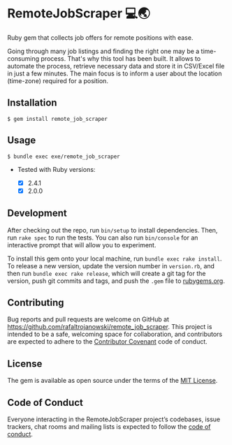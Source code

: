 # RemoteJobScraper 💻🌏

Ruby gem that collects job offers for remote positions with ease.

Going through many job listings and finding the right one may be a time-consuming process. That's why this tool has been built. It allows to automate the process, retrieve necessary data and store it in CSV/Excel file in just a few minutes. The main focus is to inform a user about the location (time-zone) required for a position.


## Installation

    $ gem install remote_job_scraper

## Usage

    $ bundle exec exe/remote_job_scraper

* Tested with Ruby versions:

  * [x] 2.4.1
  * [x] 2.0.0

## Development

After checking out the repo, run `bin/setup` to install dependencies. Then, run `rake spec` to run the tests. You can also run `bin/console` for an interactive prompt that will allow you to experiment.

To install this gem onto your local machine, run `bundle exec rake install`. To release a new version, update the version number in `version.rb`, and then run `bundle exec rake release`, which will create a git tag for the version, push git commits and tags, and push the `.gem` file to [rubygems.org](https://rubygems.org).

## Contributing

Bug reports and pull requests are welcome on GitHub at https://github.com/rafaltrojanowski/remote_job_scraper. This project is intended to be a safe, welcoming space for collaboration, and contributors are expected to adhere to the [Contributor Covenant](http://contributor-covenant.org) code of conduct.

## License

The gem is available as open source under the terms of the [MIT License](https://opensource.org/licenses/MIT).

## Code of Conduct

Everyone interacting in the RemoteJobScraper project’s codebases, issue trackers, chat rooms and mailing lists is expected to follow the [code of conduct](https://github.com/[USERNAME]/remote_job_scraper/blob/master/CODE_OF_CONDUCT.md).
